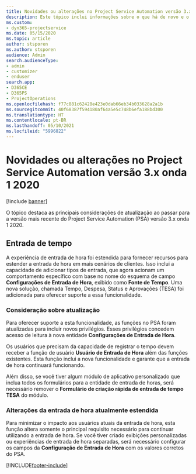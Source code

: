 ```yaml
---
title: Novidades ou alterações no Project Service Automation versão 3.x, onda 1 2020
description: Este tópico inclui informações sobre o que há de novo e o que foi alterado no Project Service Automation versão 3 onda 1 2020.
ms.custom:
- dyn365-projectservice
ms.date: 05/15/2020
ms.topic: article
author: stsporen
ms.author: stsporen
audience: Admin
search.audienceType:
- admin
- customizer
- enduser
search.app:
- D365CE
- D365PS
- ProjectOperations
ms.openlocfilehash: f77c881c62428e423e0dab66eb34b033628a2a1b
ms.sourcegitcommit: 40f68387f594180af64a5e5c748b6efa188bd300
ms.translationtype: HT
ms.contentlocale: pt-BR
ms.lasthandoff: 05/10/2021
ms.locfileid: "5996822"
---
```

# <a name="whats-new-or-changed-in-project-service-automation-version-3-wave-1-2020"></a>Novidades ou alterações no Project Service Automation versão 3.x onda 1 2020

[!include [banner](../includes/psa-now-project-operations.md)]

O tópico destaca as principais considerações de atualização ao passar para a versão mais recente do Project Service Automation (PSA) versão 3.x onda 1 2020.

## <a name="time-entry"></a>Entrada de tempo
A experiência de entrada de hora foi estendida para fornecer recursos para estender a entrada de hora em mais cenários de clientes. Isso inclui a capacidade de adicionar tipos de entrada, que agora acionam um comportamento específico com base no nome do esquema de campo **Configurações de Entrada de Hora**, exibido como **Fonte de Tempo**. Uma nova solução, chamada Tempo, Despesa, Status e Aprovações (TESA) foi adicionada para oferecer suporte a essa funcionalidade.

### <a name="upgrade-consideration"></a>Consideração sobre atualização
Para oferecer suporte a esta funcionalidade, as funções no PSA foram atualizadas para incluir novos privilégios. Esses privilégios concedem acesso de leitura à nova entidade **Configurações de Entrada de Hora**.

Os usuários que precisam da capacidade de registrar o tempo devem receber a função de usuário **Usuário de Entrada de Hora** além das funções existentes. Esta função inclui a nova funcionalidade e garante que a entrada de hora continuará funcionando.

Além disso, se você tiver algum módulo de aplicativo personalizado que inclua todos os formulários para a entidade de entrada de horas, será necessário remover o **Formulário de criação rápida de entrada de tempo TESA** do módulo.

### <a name="currently-extended-time-entry-changes"></a>Alterações da entrada de hora atualmente estendida
Para minimizar o impacto aos usuários atuais da entrada de hora, esta função altera somente o principal requisito necessário para continuar utilizando a entrada de hora. Se você tiver criado exibições personalizadas ou experiências de entrada de hora separadas, será necessário configurar os campos da **Configuração de Entrada de Hora** com os valores corretos do PSA.


[!INCLUDE[footer-include](../includes/footer-banner.md)]